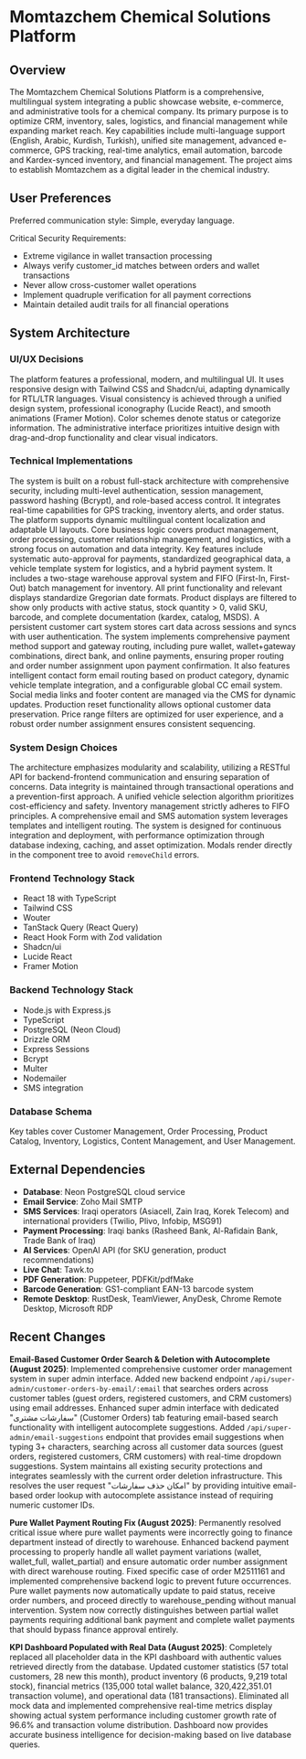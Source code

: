 # Momtazchem Chemical Solutions Platform

## Overview
The Momtazchem Chemical Solutions Platform is a comprehensive, multilingual system integrating a public showcase website, e-commerce, and administrative tools for a chemical company. Its primary purpose is to optimize CRM, inventory, sales, logistics, and financial management while expanding market reach. Key capabilities include multi-language support (English, Arabic, Kurdish, Turkish), unified site management, advanced e-commerce, GPS tracking, real-time analytics, email automation, barcode and Kardex-synced inventory, and financial management. The project aims to establish Momtazchem as a digital leader in the chemical industry.

## User Preferences
Preferred communication style: Simple, everyday language.

Critical Security Requirements:
- Extreme vigilance in wallet transaction processing
- Always verify customer_id matches between orders and wallet transactions
- Never allow cross-customer wallet operations
- Implement quadruple verification for all payment corrections
- Maintain detailed audit trails for all financial operations

## System Architecture

### UI/UX Decisions
The platform features a professional, modern, and multilingual UI. It uses responsive design with Tailwind CSS and Shadcn/ui, adapting dynamically for RTL/LTR languages. Visual consistency is achieved through a unified design system, professional iconography (Lucide React), and smooth animations (Framer Motion). Color schemes denote status or categorize information. The administrative interface prioritizes intuitive design with drag-and-drop functionality and clear visual indicators.

### Technical Implementations
The system is built on a robust full-stack architecture with comprehensive security, including multi-level authentication, session management, password hashing (Bcrypt), and role-based access control. It integrates real-time capabilities for GPS tracking, inventory alerts, and order status. The platform supports dynamic multilingual content localization and adaptable UI layouts. Core business logic covers product management, order processing, customer relationship management, and logistics, with a strong focus on automation and data integrity. Key features include systematic auto-approval for payments, standardized geographical data, a vehicle template system for logistics, and a hybrid payment system. It includes a two-stage warehouse approval system and FIFO (First-In, First-Out) batch management for inventory. All print functionality and relevant displays standardize Gregorian date formats. Product displays are filtered to show only products with active status, stock quantity > 0, valid SKU, barcode, and complete documentation (kardex, catalog, MSDS). A persistent customer cart system stores cart data across sessions and syncs with user authentication. The system implements comprehensive payment method support and gateway routing, including pure wallet, wallet+gateway combinations, direct bank, and online payments, ensuring proper routing and order number assignment upon payment confirmation. It also features intelligent contact form email routing based on product category, dynamic vehicle template integration, and a configurable global CC email system. Social media links and footer content are managed via the CMS for dynamic updates. Production reset functionality allows optional customer data preservation. Price range filters are optimized for user experience, and a robust order number assignment ensures consistent sequencing.

### System Design Choices
The architecture emphasizes modularity and scalability, utilizing a RESTful API for backend-frontend communication and ensuring separation of concerns. Data integrity is maintained through transactional operations and a prevention-first approach. A unified vehicle selection algorithm prioritizes cost-efficiency and safety. Inventory management strictly adheres to FIFO principles. A comprehensive email and SMS automation system leverages templates and intelligent routing. The system is designed for continuous integration and deployment, with performance optimization through database indexing, caching, and asset optimization. Modals render directly in the component tree to avoid `removeChild` errors.

### Frontend Technology Stack
- React 18 with TypeScript
- Tailwind CSS
- Wouter
- TanStack Query (React Query)
- React Hook Form with Zod validation
- Shadcn/ui
- Lucide React
- Framer Motion

### Backend Technology Stack
- Node.js with Express.js
- TypeScript
- PostgreSQL (Neon Cloud)
- Drizzle ORM
- Express Sessions
- Bcrypt
- Multer
- Nodemailer
- SMS integration

### Database Schema
Key tables cover Customer Management, Order Processing, Product Catalog, Inventory, Logistics, Content Management, and User Management.

## External Dependencies

- **Database**: Neon PostgreSQL cloud service
- **Email Service**: Zoho Mail SMTP
- **SMS Services**: Iraqi operators (Asiacell, Zain Iraq, Korek Telecom) and international providers (Twilio, Plivo, Infobip, MSG91)
- **Payment Processing**: Iraqi banks (Rasheed Bank, Al-Rafidain Bank, Trade Bank of Iraq)
- **AI Services**: OpenAI API (for SKU generation, product recommendations)
- **Live Chat**: Tawk.to
- **PDF Generation**: Puppeteer, PDFKit/pdfMake
- **Barcode Generation**: GS1-compliant EAN-13 barcode system
- **Remote Desktop**: RustDesk, TeamViewer, AnyDesk, Chrome Remote Desktop, Microsoft RDP

## Recent Changes

**Email-Based Customer Order Search & Deletion with Autocomplete (August 2025)**: Implemented comprehensive customer order management system in super admin interface. Added new backend endpoint `/api/super-admin/customer-orders-by-email/:email` that searches orders across customer tables (guest orders, registered customers, and CRM customers) using email addresses. Enhanced super admin interface with dedicated "سفارشات مشتری" (Customer Orders) tab featuring email-based search functionality with intelligent autocomplete suggestions. Added `/api/super-admin/email-suggestions` endpoint that provides email suggestions when typing 3+ characters, searching across all customer data sources (guest orders, registered customers, CRM customers) with real-time dropdown suggestions. System maintains all existing security protections and integrates seamlessly with the current order deletion infrastructure. This resolves the user request "امکان حذف سفارشات" by providing intuitive email-based order lookup with autocomplete assistance instead of requiring numeric customer IDs.

**Pure Wallet Payment Routing Fix (August 2025)**: Permanently resolved critical issue where pure wallet payments were incorrectly going to finance department instead of directly to warehouse. Enhanced backend payment processing to properly handle all wallet payment variations (wallet, wallet_full, wallet_partial) and ensure automatic order number assignment with direct warehouse routing. Fixed specific case of order M2511161 and implemented comprehensive backend logic to prevent future occurrences. Pure wallet payments now automatically update to paid status, receive order numbers, and proceed directly to warehouse_pending without manual intervention. System now correctly distinguishes between partial wallet payments requiring additional bank payment and complete wallet payments that should bypass finance approval entirely.

**KPI Dashboard Populated with Real Data (August 2025)**: Completely replaced all placeholder data in the KPI dashboard with authentic values retrieved directly from the database. Updated customer statistics (57 total customers, 28 new this month), product inventory (6 products, 9,219 total stock), financial metrics (135,000 total wallet balance, 320,422,351.01 transaction volume), and operational data (181 transactions). Eliminated all mock data and implemented comprehensive real-time metrics display showing actual system performance including customer growth rate of 96.6% and transaction volume distribution. Dashboard now provides accurate business intelligence for decision-making based on live database queries.